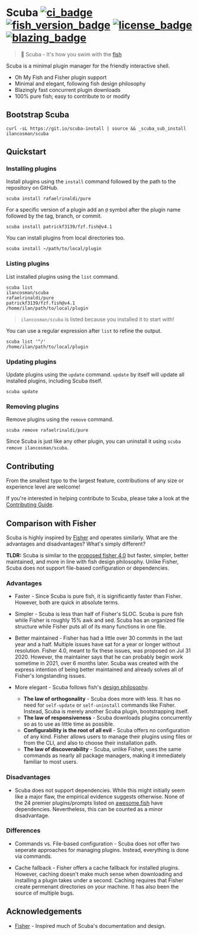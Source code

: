 # Scuba [![ci_badge][]][actions] [![fish_version_badge][]][fish] [![license_badge][]][license] [![blazing_badge][]][blazing_tweet]

> 🤿 Scuba - It's how you swim with the [fish][]

Scuba is a minimal plugin manager for the friendly interactive shell.

- Oh My Fish and Fisher plugin support
- Minimal and elegant, following fish design philosophy
- Blazingly fast concurrent plugin downloads
- 100% pure fish; easy to contribute to or modify

## Bootstrap Scuba

```console
curl -sL https://git.io/scuba-install | source && _scuba_sub_install ilancosman/scuba
```

## Quickstart

### Installing plugins

Install plugins using the `install` command followed by the path to the repository on GitHub.

```console
scuba install rafaelrinaldi/pure
```

For a specific version of a plugin add an `@` symbol after the plugin name followed by the tag, branch, or commit.

```console
scuba install patrickf3139/fzf.fish@v4.1
```

You can install plugins from local directories too.

```console
scuba install ~/path/to/local/plugin
```

### Listing plugins

List installed plugins using the `list` command.

```console
scuba list
ilancosman/scuba
rafaelrinaldi/pure
patrickf3139/fzf.fish@v4.1
/home/ilan/path/to/local/plugin
```

> `ilancosman/scuba` is listed because you installed it to start with!

You can use a regular expression after `list` to refine the output.

```console
scuba list '^/'
/home/ilan/path/to/local/plugin
```

### Updating plugins

Update plugins using the `update` command. `update` by itself will update all installed plugins, including Scuba itself.

```console
scuba update
```

### Removing plugins

Remove plugins using the `remove` command.

```console
scuba remove rafaelrinaldi/pure
```

Since Scuba is just like any other plugin, you can uninstall it using `scuba remove ilancosman/scuba`.

## Contributing

From the smallest typo to the largest feature, contributions of any size or experience level are welcome!

If you're interested in helping contribute to Scuba, please take a look at the [Contributing Guide][].

## Comparison with Fisher

Scuba is highly inspired by [Fisher][] and operates similarly. What are the advantages and disadvantages? What's simply different?

**TLDR:** Scuba is similar to the [proposed fisher 4.0][] but faster, simpler, better maintained, and more in line with fish design philosophy. Unlike Fisher, Scuba does not support file-based configuration or dependencies.

### Advantages

- Faster - Since Scuba is pure fish, it is significantly faster than Fisher. However, both are quick in absolute terms.

- Simpler - Scuba is less than half of Fisher's SLOC. Scuba is pure fish while Fisher is roughly 15% awk and sed. Scuba has an organized file structure while Fisher puts all of its many functions in one file.

- Better maintained - Fisher has had a little over 30 commits in the last year and a half. Multiple issues have sat for a year or longer without resolution. Fisher 4.0, meant to fix these issues, was proposed on Jul 31 2020. However, the maintainer says that he can probably begin work sometime in 2021, over 6 months later. Scuba was created with the express intention of being better maintained and already solves all of Fisher's longstanding issues.

- More elegant - Scuba follows fish's [design philosophy][].
  - **The law of orthogonality** - Scuba does more with less. It has no need for `self-update` or `self-uninstall` commands like Fisher. Instead, Scuba is merely another Scuba plugin, bootstrapping itself.
  - **The law of responsiveness** - Scuba downloads plugins concurrently so as to use as little time as possible.
  - **Configurability is the root of all evil** - Scuba offers no configuration of any kind. Fisher allows users to manage their plugins using files or from the CLI, and also to choose their installation path.
  - **The law of discoverability** - Scuba, unlike Fisher, uses the same commands as nearly all package managers, making it immediately familiar to most users.

### Disadvantages

- Scuba does not support dependencies. While this might initially seem like a major flaw, the empirical evidence suggests otherwise. None of the 24 premier plugins/prompts listed on [awesome.fish] have dependencies. Nevertheless, this can be counted as a minor disadvantage.

### Differences

- Commands vs. File-based configuration - Scuba does not offer two seperate approaches for managing plugins. Instead, everything is done via commands.

- Cache fallback - Fisher offers a cache fallback for installed plugins. However, caching doesn't make much sense when downloading and installing a plugin takes under a second. Caching requires that Fisher create permenant directories on your machine. It has also been the source of multiple bugs.

## Acknowledgements

- [Fisher][] - Inspired much of Scuba's documentation and design.

[actions]: https://github.com/IlanCosman/scuba/actions
[awesome.fish]: https://github.com/jorgebucaran/awesome.fish
[blazing_badge]: https://img.shields.io/badge/speed-blazing%20%F0%9F%94%A5-red
[blazing_tweet]: https://twitter.com/acdlite/status/974390255393505280
[ci_badge]: https://github.com/IlanCosman/scuba/workflows/CI/badge.svg
[contributing guide]: CONTRIBUTING.md
[created a new one]: docs/creating_plugins.md
[design philosophy]: https://fishshell.com/docs/current/design.html
[fish_version_badge]: https://img.shields.io/badge/fish-3.0.0%2B-blue
[fish]: https://fishshell.com/
[fisher]: https://github.com/jorgebucaran/fisher
[license_badge]: https://img.shields.io/github/license/IlanCosman/scuba
[license]: LICENSE.md
[proposed fisher 4.0]: https://github.com/jorgebucaran/fisher/issues/582
